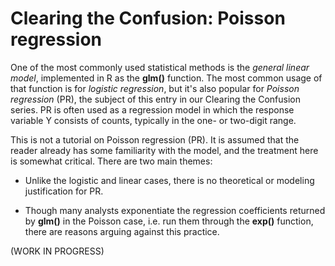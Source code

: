 #  Clearing the Confusion: Poisson regression

One of the most commonly used statistical methods is the *general linear
model*, implemented in R as the **glm()** function.  The most common
usage of that function is for *logistic regression*, but it's also
popular for *Poisson regression* (PR), the subject of this entry in our
Clearing the Confusion series.  PR is often used as a regression model
in which the response variable Y consists of counts, typically in the
one- or two-digit range.

This is not a tutorial on Poisson regression (PR).  It is assumed that
the reader already has some familiarity with the model, and the
treatment here is somewhat critical.  There are two main themes:

* Unlike the logistic and linear cases, there is no theoretical or
  modeling justification for PR.

* Though many analysts exponentiate the regression coefficients returned
  by **glm()** in the Poisson case, i.e. run them through the **exp()**
function, there are reasons arguing against this practice.

(WORK IN PROGRESS)

